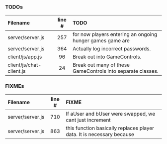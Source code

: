 ### TODOs
| Filename | line # | TODO
|:------|:------:|:------
| server/server.js | 257 | for now players entering an ongoing hunger games game are
| server/server.js | 364 | Actually log incorrect passwords.
| client/js/app.js | 96 | Break out into GameControls.
| client/js/chat-client.js | 24 | Break out many of these GameControls into separate classes.

### FIXMEs
| Filename | line # | FIXME
|:------|:------:|:------
| server/server.js | 710 | If aUser and bUser were swapped, we cant just increment
| server/server.js | 863 | this function basically replaces player data. It is necessary because